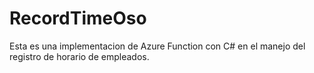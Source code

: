 # RecordTimeOso
Esta es una implementacion de Azure Function con C# en el manejo del registro de horario de empleados.
